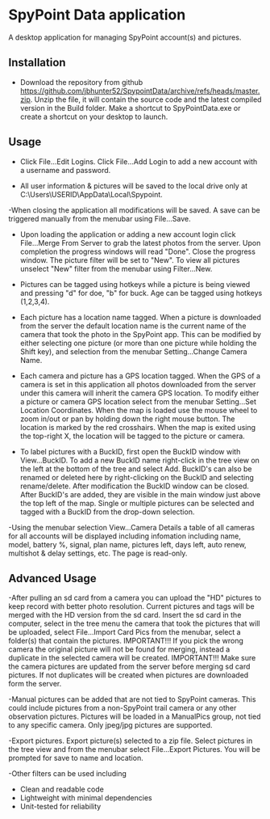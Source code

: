 # SpyPoint Data application

A desktop application for managing SpyPoint account(s) and pictures.

## Installation

- Download the repository from github https://github.com/jbhunter52/SpypointData/archive/refs/heads/master.zip.
 Unzip the file, it will contain the source code and the latest compiled version in the Build folder. Make a shortcut to SpyPointData.exe or create a shortcut on your desktop to launch.

## Usage

- Click File...Edit Logins.  Click File...Add Login to add a new account with a username and password.

- All user information & pictures will be saved to the local drive only at C:\Users\USERID\AppData\Local\Spypoint.

-When closing the application all modifications will be saved. A save can be triggered manually from the menubar using File...Save.

- Upon loading the application or adding a new account login click File...Merge From Server to grab the latest photos from the server.  Upon completion the progress windows will read "Done".  Close the progress window.  The picture filter will be set to "New".  To view all pictures unselect "New" filter from the menubar using Filter...New.

- Pictures can be tagged using hotkeys while a picture is being viewed and pressing "d" for doe, "b" for buck.  Age can be tagged using hotkeys (1,2,3,4).

- Each picture has a location name tagged.  When a picture is downloaded from the server the default location name is the current name of the camera that took the photo in the SpyPoint app.  This can be modified by either selecting one picture (or more than one picture while holding the Shift key), and selection from the menubar Setting...Change Camera Name.

- Each camera and picture has a GPS location tagged. When the GPS of a camera is set in this application all photos downloaded from the server under this camera will inherit the camera GPS location.  To modify either a picture or camera GPS location select from the menubar Setting...Set Location Coordinates.  When the map is loaded use the mouse wheel to zoom in/out or pan by holding down the right mouse button.  The location is marked by the red crosshairs.  When the map is exited using the top-right X, the location will be tagged to the picture or camera.

- To label pictures with a BuckID, first open the BuckID window with View...BuckID.  To add a new BuckID name right-click in the tree view on the left at the bottom of the tree and select Add. BuckID's can also be renamed or deleted here by right-clicking on the BuckID and selecting rename/delete.  After modification the BuckID window can be closed.  After BuckID's are added, they are visible in the main window just above the top left of the map.  Single or multiple pictures can be selected and tagged with a BuckID from the drop-down selection.

-Using the menubar selection View...Camera Details a table of all cameras for all accounts will be displayed including infomation including name, model, battery %, signal, plan name, pictures left, days left, auto renew, multishot & delay settings, etc.  The page is read-only.

## Advanced Usage

-After pulling an sd card from a camera you can upload the "HD" pictures to keep record with better photo resolution. Current pictures and tags will be merged with the HD version from the sd card.  Insert the sd card in the computer, select in the tree menu the camera that took the pictures that will be uploaded, select File...Import Card Pics from the menubar, select a folder(s) that contain the pictures.
IMPORTANT!!! If you pick the wrong camera the original picture will not be found for merging, instead a duplicate in the selected camera will be created.
IMPORTANT!!! Make sure the camera pictures are updated from the server before merging sd card pictures. If not duplicates will be created when pictures are downloaded form the server.

-Manual pictures can be added that are not tied to SpyPoint cameras.  This could include pictures from a non-SpyPoint trail camera or any other observation pictures.  Pictures will be loaded in a ManualPics group, not tied to any specific camera.  Only jpeg/jpg pictures are supported.

-Export pictures.  Export picture(s) selected to a zip file.  Select pictures in the tree view and from the menubar select File...Export Pictures.  You will be prompted for save to name and location.

-Other filters can be used including 
- Clean and readable code
- Lightweight with minimal dependencies
- Unit-tested for reliability
